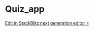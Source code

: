 # Quiz_app

[Edit in StackBlitz next generation editor ⚡️](https://stackblitz.com/~/github.com/Akash-Gottiparthi/Quiz_app)